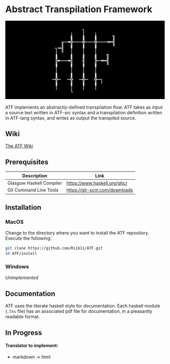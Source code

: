 # Abstract Transpilation Framework

![ATF logo](ATF-logo.png)

ATF implements an abstractly-defined transpilation flow. ATF takes as input a source text written in ATF-src syntax and a transpilation definition written in ATF-lang syntax, and writes as output the transpiled source.



## Wiki

[The ATF Wiki](https://github.com/Riib11/ATF/wiki)



## Prerequisites

| Description              | Link                          |
|--------------------------|-------------------------------|
| Glasgow Haskell Compiler | https://www.haskell.org/ghc/  |
| Git Command Line Tools   | https://git-scm.com/downloads |



## Installation

### MacOS

Change to the directory where you want to install the ATF repository. Execute the following:

```bash
git clone https://github.com/Riib11/ATF.git
sh ATF/install
```

### Windows

_Unimplemented_



## Documentation

ATF uses the literate haskell style for documentation. Each haskell module (`.lhs` file) has an associated pdf file for documentation, in a pleasantly readable format.



## In Progress

#### Translator to implement:
* markdown -> html
